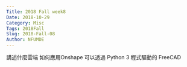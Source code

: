 ```yaml
---
Title: 2018 Fall week8
Date: 2018-10-29
Category: Misc
Tags: 2018Fall
Slug: 2018-Fall-08
Author: NFUMDE
---
```

講述什麼雲端
如何應用Onshape
可以透過 Python 3 程式驅動的 FreeCAD